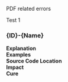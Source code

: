 PDF related errors

Test 1

### {ID}-{Name}
**Explanation**  
**Examples**  
**Source Code Location**  
**Impact**  
**Cure**  

